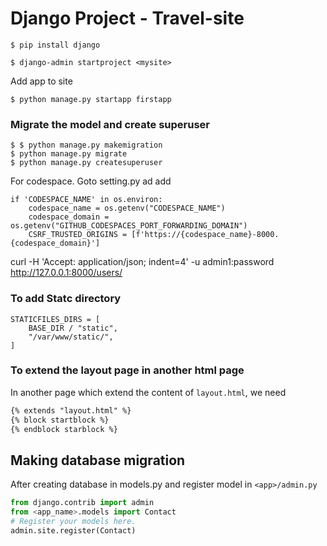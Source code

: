 # Django Project - Travel-site

```
$ pip install django

$ django-admin startproject <mysite>
```
Add app to site
```
$ python manage.py startapp firstapp

```
### Migrate the model and create superuser
```
$ $ python manage.py makemigration
$ python manage.py migrate 
$ python manage.py createsuperuser
```

For codespace. Goto setting.py ad add 
```
if 'CODESPACE_NAME' in os.environ:
    codespace_name = os.getenv("CODESPACE_NAME")
    codespace_domain = os.getenv("GITHUB_CODESPACES_PORT_FORWARDING_DOMAIN")
    CSRF_TRUSTED_ORIGINS = [f'https://{codespace_name}-8000.{codespace_domain}']
```

curl -H 'Accept: application/json; indent=4' -u admin1:password http://127.0.0.1:8000/users/

### To add Statc directory
```
STATICFILES_DIRS = [
    BASE_DIR / "static",
    "/var/www/static/",
]
```
### To extend the layout page in another html page
In another page which extend the content of `layout.html`, we need
```html
{% extends "layout.html" %}
{% block startblock %}
{% endblock starblock %}
```

## Making database migration 
After creating database in models.py
and register model in `<app>/admin.py`
```python
from django.contrib import admin
from <app_name>.models import Contact
# Register your models here.
admin.site.register(Contact)
```